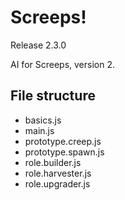 # Screeps!
Release 2.3.0

AI for Screeps, version 2.

## File structure
- basics.js
- main.js
- prototype.creep.js
- prototype.spawn.js
- role.builder.js
- role.harvester.js
- role.upgrader.js
